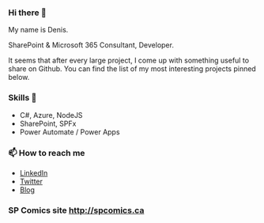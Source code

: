 ### Hi there 👋

My name is Denis. 

SharePoint & Microsoft 365 Consultant, Developer.

It seems that after every large project, I come up with something useful to share on Github.  You can find the list of my most interesting projects pinned below.

### Skills 💪
- C#, Azure, NodeJS
- SharePoint, SPFx
- Power Automate / Power Apps 

### 📫 How to reach me

- [LinkedIn](https://www.linkedin.com/in/molodtsovd/)
- [Twitter](https://twitter.com/Zerg00s)
- [Blog](https://www.linkedin.com/pulse/run-multiple-instances-ms-teams-denis-molodtsov/)

### SP Comics site http://spcomics.ca
